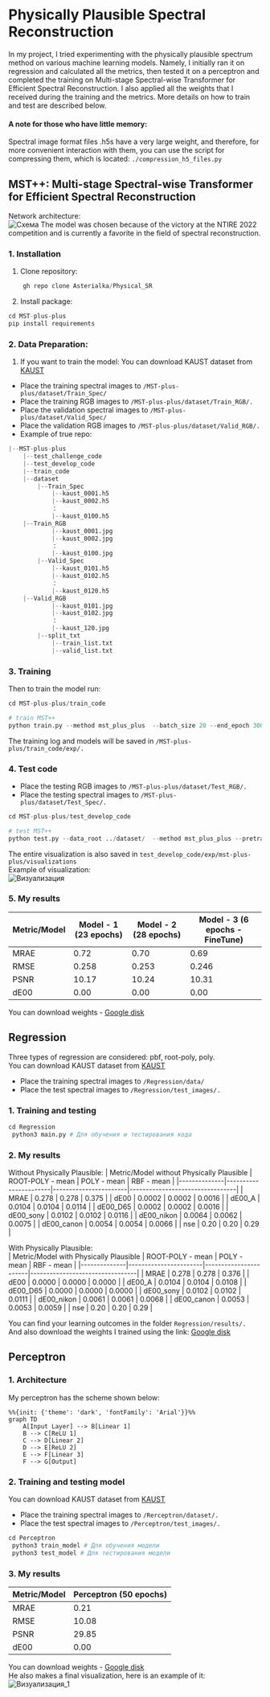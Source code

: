 # Physically Plausible Spectral Reconstruction
In my project, I tried experimenting with the physically plausible spectrum method on various machine learning models. 
Namely, I initially ran it on regression and calculated all the metrics, then tested it on a perceptron and completed the training on Multi-stage Spectral-wise Transformer for Efficient Spectral Reconstruction. 
I also applied all the weights that I received during the training and the metrics. More details on how to train and test are described below.
#### A note for those who have little memory:
Spectral image format files .h5s have a very large weight, and therefore, for more convenient interaction with them, you can use the script for compressing them, which is located: `./compression_h5_files.py`
## MST++: Multi-stage Spectral-wise Transformer for Efficient Spectral Reconstruction
Network architecture:  
![Схема](images/MST.png)
The model was chosen because of the victory at the NTIRE 2022 competition and is currently a favorite in the field of spectral reconstruction.
### 1. Installation
1. Clone repository:
```python
    gh repo clone Asterialka/Physical_SR
```
2. Install package:
```python
cd MST-plus-plus
pip install requirements
```
### 2. Data Preparation:
1. If you want to train the model:
You can download KAUST dataset from [KAUST](https://repository.kaust.edu.sa/items/891485b4-11d2-4dfc-a4a6-69a4912c05f1)  
- Place the training spectral images to `/MST-plus-plus/dataset/Train_Spec/`  
- Place the training RGB images to `/MST-plus-plus/dataset/Train_RGB/.`
- Place the validation spectral images to `/MST-plus-plus/dataset/Valid_Spec/`  
- Place the validation RGB images to `/MST-plus-plus/dataset/Valid_RGB/.`  
- Example of true repo:
```python
|--MST-plus-plus
    |--test_challenge_code
    |--test_develop_code
    |--train_code  
    |--dataset 
        |--Train_Spec
            |--kaust_0001.h5
            |--kaust_0002.h5
            ： 
            |--kaust_0100.h5
  	|--Train_RGB
            |--kaust_0001.jpg
            |--kaust_0002.jpg
            ： 
            |--kaust_0100.jpg
        |--Valid_Spec
            |--kaust_0101.h5
            |--kaust_0102.h5
            ： 
            |--kaust_0120.h5
  	|--Valid_RGB
            |--kaust_0101.jpg
            |--kaust_0102.jpg
            ： 
            |--kaust_120.jpg
        |--split_txt
            |--train_list.txt
            |--valid_list.txt
```
### 3. Training
Then to train the model run:
```python
cd MST-plus-plus/train_code

# train MST++
python train.py --method mst_plus_plus  --batch_size 20 --end_epoch 300 --init_lr 4e-4 --outf ./exp/mst_plus_plus/ --data_root ../dataset/  --patch_size 128 --stride 8  --gpu_id 0

```
The training log and models will be saved in `/MST-plus-plus/train_code/exp/.`
### 4. Test code
- Place the testing RGB images to `/MST-plus-plus/dataset/Test_RGB/.`
- Place the testing spectral images to `/MST-plus-plus/dataset/Test_Spec/.`
```python
cd MST-plus-plus/test_develop_code

# test MST++
python test.py --data_root ../dataset/  --method mst_plus_plus --pretrained_model_path ./model_zoo/mst_plus_plus.pth --outf ./exp/mst_plus_plus/  --gpu_id 0
```
The entire visualization is also saved in `test_develop_code/exp/mst-plus-plus/visualizations`  
Example of visualization:  
![Визуализация](images/example_of_visualizations.png)
### 5. My results

| Metric/Model | Model - 1 (23 epochs) | Model - 2 (28 epochs) | Model - 3 (6 epochs - FineTune) |
|--------------|-----------------------|-----------------------|---------------------------------|
| MRAE         | 0.72                  | 0.70                  | 0.69                           |
| RMSE         | 0.258                 | 0.253                 | 0.246                          |
| PSNR         | 10.17                 | 10.24                 | 10.31                          |
| dE00         | 0.00                  | 0.00                  | 0.00                           |

You can download weights - [Google disk](https://drive.google.com/drive/folders/1bxsLFpo2agqBbm_xM2_MgAsJqg5kpmVj?usp=sharing)
## Regression
Three types of regression are considered: pbf, root-poly, poly.  
You can download KAUST dataset from [KAUST](https://repository.kaust.edu.sa/items/891485b4-11d2-4dfc-a4a6-69a4912c05f1)  
- Place the training spectral images to `/Regression/data/`  
- Place the test spectral images to `/Regression/test_images/.`  
### 1. Training and testing
```python
cd Regression 
 python3 main.py # Для обучения и тестирования кода
```
### 2. My results
Without Physically Plausible: 
| Metric/Model without Physically Plausible | ROOT-POLY - mean | POLY - mean | RBF - mean |
|--------------|-----------------------|-----------------------|---------------------------------|
| MRAE         | 0.278                  | 0.278                  | 0.375                           |
| dE00         | 0.0002                | 0.0002                 | 0.0016                          |
| dE00_A         | 0.0104                 | 0.0104                 | 0.0114                          |
| dE00_D65         | 0.0002                  | 0.0002                  | 0.0016                           |
| dE00_sony         | 0.0102                  | 0.0102                  | 0.0116                           |
| dE00_nikon         | 0.0064                  | 0.0062                  | 0.0075                           |
| dE00_canon         | 0.0054                  | 0.0054                  | 0.0066                           |
| nse        | 0.20                  | 0.20                  | 0.29                           |

With Physically Plausible:  
| Metric/Model with Physically Plausible | ROOT-POLY - mean | POLY - mean | RBF - mean |
|--------------|-----------------------|-----------------------|---------------------------------|
| MRAE         | 0.278                  | 0.278                  | 0.376                           |
| dE00         | 0.0000                | 0.0000                 | 0.0000                          |
| dE00_A         | 0.0104                 | 0.0104                 | 0.0108                          |
| dE00_D65         | 0.0000                  | 0.0000                  | 0.0000                           |
| dE00_sony         | 0.0102                  | 0.0102                  | 0.0111                           |
| dE00_nikon         | 0.0061                  | 0.0061                  | 0.0068                           |
| dE00_canon         | 0.0053                  | 0.0053                  | 0.0059                           |
| nse        | 0.20                  | 0.20                  | 0.29                           |

You can find your learning outcomes in the folder `Regression/results/.`  
And also download the weights I trained using the link: [Google disk](https://drive.google.com/drive/folders/1I9KrseAVy11SaIQ8tHVo_ygF-ZnAfwBd?usp=sharing) 

## Perceptron
### 1. Architecture
My perceptron has the scheme shown below:  
```mermaid
%%{init: {'theme': 'dark', 'fontFamily': 'Arial'}}%%
graph TD
    A[Input Layer] --> B[Linear 1]
    B --> C[ReLU 1]
    C --> D[Linear 2]
    D --> E[ReLU 2]
    E --> F[Linear 3]
    F --> G[Output]
```
### 2. Training and testing model
You can download KAUST dataset from [KAUST](https://repository.kaust.edu.sa/items/891485b4-11d2-4dfc-a4a6-69a4912c05f1)  
- Place the training spectral images to `/Rerceptron/dataset/.`  
- Place the test spectral images to `/Perceptron/test_images/.`
```python
cd Perceptron 
 python3 train_model # Для обучения модели
 python3 test_model # Для тестирования модели
```
### 3. My results
| Metric/Model | Perceptron (50 epochs) |
| ----------- | ----------- |
| MRAE    | 0.21   |
| RMSE    | 10.08   |
| PSNR    | 29.85   |
| dE00    | 0.00  |

You can download weights - [Google disk](https://drive.google.com/file/d/1kpivekMCcjcqcJwKVYexmUUC_0s6G8Oh/view?usp=sharing)  
He also makes a final visualization, here is an example of it:  
![Визуализация_1](images/example_perceptron.jpg)
